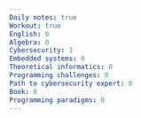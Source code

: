 ```yaml
---
Daily notes: true
Workout: true
English: 0
Algebra: 0
Cybersecurity: 1
Embedded systems: 0
Theoretical informatics: 0
Programming challenges: 0
Path to cybersecurity expert: 0
Book: 0
Programming paradigms: 0
---
```




